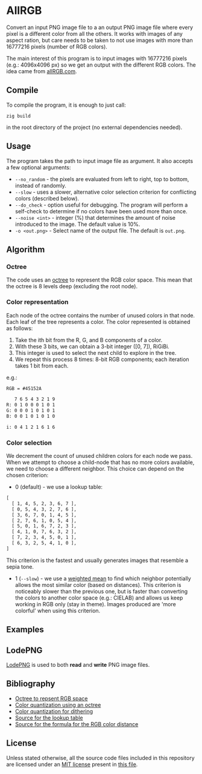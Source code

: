 # AllRGB

Convert an input PNG image file to a an output PNG image file where every pixel
is a different color from all the others. It works with images of any aspect
ration, but care needs to be taken to not use images with more than 16777216
pixels (number of RGB colors).

The main interest of this program is to input images with 16777216 pixels (e.g.:
4096x4096 px) so we get an output with the different RGB colors. The idea came
from [allRGB.com](https://allrgb.com/).

## Compile

To compile the program, it is enough to just call:

```shell
zig build
```

in the root directory of the project (no external dependencies needed).

## Usage

The program takes the path to input image file as argument. It also accepts a
few optional arguments:

- `--no_random` - the pixels are evaluated from left to right, top to bottom,
  instead of randomly.
- `--slow` - uses a slower, alternative color selection criterion for
  conflicting colors (described below).
- `--do_check` - option useful for debugging. The program will perform a
  self-check to determine if no colors have been used more than once.
- `--noise <int>` - integer (%) that determines the amount of noise introduced
  to the image. The default value is 10%.
- `-o <out.png>` - Select name of the output file. The default is `out.png`.

## Algorithm

### Octree

The code uses an [octree](https://www.cubic.org/docs/octree.htm) to represent
the RGB color space. This mean that the octree is 8 levels deep (excluding the
root node).

### Color representation

Each node of the octree contains the number of unused colors in that node. Each
leaf of the tree represents a color. The color represented is obtained as
follows:

1. Take the ith bit from the R, G, and B components of a color.
2. With these 3 bits, we can obtain a 3-bit integer ([0, 7]), RiGiBi.
3. This integer is used to select the next child to explore in the tree.
4. We repeat this process 8 times: 8-bit RGB components; each iteration takes 1
   bit from each.

e.g.:

```txt
RGB = #45152A

   7 6 5 4 3 2 1 9
R: 0 1 0 0 0 1 0 1
G: 0 0 0 1 0 1 0 1
B: 0 0 1 0 1 0 1 0

i: 0 4 1 2 1 6 1 6
```

### Color selection

We decrement the count of unused children colors for each node we pass. When we
attempt to choose a child-node that has no more colors available, we need to
choose a different neighbor. This choice can depend on the chosen criterion:

- 0 (default) - we use a lookup table:

```txt
[
  [ 1, 4, 5, 2, 3, 6, 7 ],
  [ 0, 5, 4, 3, 2, 7, 6 ],
  [ 3, 6, 7, 0, 1, 4, 5 ],
  [ 2, 7, 6, 1, 0, 5, 4 ],
  [ 5, 0, 1, 6, 7, 2, 3 ],
  [ 4, 1, 0, 7, 6, 3, 2 ],
  [ 7, 2, 3, 4, 5, 0, 1 ],
  [ 6, 3, 2, 5, 4, 1, 0 ],
]
```

This criterion is the fastest and usually generates images that resemble a sepia
tone.

- 1 (`--slow`) - we use a
  [weighted mean](https://www.compuphase.com/cmetric.htm) to find which neighbor
  potentially allows the most similar color (based on distances). This criterion
  is noticeably slower than the previous one, but is faster than converting the
  colors to another color space (e.g.: CIELAB) and allows us keep working in RGB
  only (stay in theme). Images produced are 'more colorful' when using this
  criterion.

## Examples

## LodePNG

[LodePNG](https://github.com/lvandeve/lodepng) is used to both **read** and
**write** PNG image files.

## Bibliography

- [Octree to repsent RGB space](https://www.cubic.org/docs/octree.htm)
- [Color quantization using an octree](http://www.leptonica.org/papers/colorquant.pdf)
- [Color quantization for dithering](https://tpgit.github.io/UnOfficialLeptDocs/leptonica/color-quantization.html)
- [Source for the lookup table](https://github.com/fogleman/gorgb)
- [Source for the formula for the RGB color distance](https://www.compuphase.com/cmetric.htm)

## License

Unless stated otherwise, all the source code files included in this repository
are licensed under an [MIT license](./LICENSE) present in
[this file](./LICENSE).
